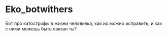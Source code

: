 # Eko_botwithers
Бот про катострофы в жизни человкека, как их можно исправить, и как с ними можешь быть связан ты?
